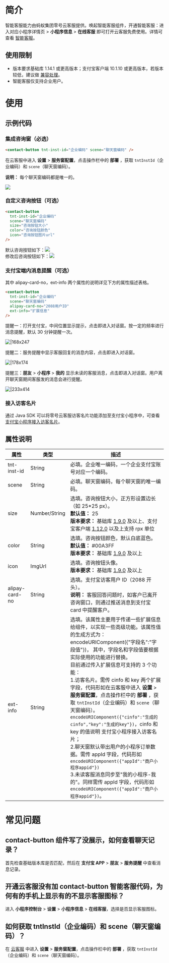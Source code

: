 # 简介

智能客服能力由蚂蚁集团零号云客服提供。唤起智能客服组件，开通智能客服：进入对应小程序详情页 > **小程序信息** > **在线客服** 即可打开云客服免费使用。详情可查看 [智能客服](https://opendocs.alipay.com/b/03al9b)。

## 使用限制

- 版本要求基础库 1.14.1 或更高版本；支付宝客户端 10.1.10 或更高版本，若版本较低，建议做 [兼容处理](https://opendocs.alipay.com/mini/framework/compatibility)。
- 智能客服仅支持企业用户。

# 使用

## 示例代码

### 集成咨询窗（必选）

```html
<contact-button tnt-inst-id="企业编码" scene="聊天窗编码" />
```

在云客服中进入 **设置** > **服务窗配置**，点击操作栏中的 **部署** ，获取 `tntInstId`（企业编码）和 `scene`（聊天窗编码）。

**说明：** 每个聊天窗编码都是唯一的。

![](https://cdn.nlark.com/yuque/0/2022/png/179989/1666578416135-8dd04eb5-caec-4f99-b4b7-ea9fd0ee9777.png)

### 自定义咨询按钮（可选）

```html
<contact-button
  tnt-inst-id="企业编码"
  scene="聊天窗编码"
  size="咨询按钮大小"
  color="咨询按钮颜色"
  icon="咨询按钮图片url"
/>
```

默认咨询按钮如下：![](https://cdn.nlark.com/lark/0/2018/png/14456/1540978653403-b7e714e5-1850-4f70-a16d-02f519934a9c.png#align=left&display=inline&height=80&margin=%5Bobject%20Object%5D&originHeight=80&originWidth=93&status=done&style=none&width=51)<br />修改后咨询按钮如下：![](https://cdn.nlark.com/lark/0/2018/png/14456/1540978838133-fb2e4c3f-c787-498c-a22f-17b4ef3c2e36.png#align=left&display=inline&height=54&margin=%5Bobject%20Object%5D&originHeight=54&originWidth=54&status=done&style=none&width=54)

### 支付宝端内消息提醒（可选）

其中 alipay-card-no，ext-info 两个属性的说明详见下方的属性描述表格。

```html
<contact-button
  tnt-inst-id="企业编码"
  scene="聊天窗编码"
  alipay-card-no="2088用户ID"
  ext-info="扩展信息"
/>
```

提醒一：打开支付宝，中间位置显示提示，点击即进入对话窗。按一定的频率进行消息提醒，默认 30 分钟提醒一次。

![|168x247](https://cdn.nlark.com/lark/0/2018/png/14456/1540984972757-72ccf597-9c89-4c49-be2e-9082cf3d504d.png#align=left&display=inline&height=631&margin=%5Bobject%20Object%5D&originHeight=631&originWidth=429&status=done&style=none&width=168)

提醒二：服务提醒中显示客服回复的消息内容，点击即进入对话窗。

![|178x174](https://cdn.nlark.com/lark/0/2018/png/14456/1540985055959-eafc3a3e-a2b6-468e-9766-8f200e45abfe.png#align=left&display=inline&height=422&margin=%5Bobject%20Object%5D&originHeight=422&originWidth=432&status=done&style=none&width=178)

提醒三：**朋友** > **小程序** > **我的** 显示未读的客服消息，点击即进入对话窗。用户离开聊天窗期间客服发的消息会进行提醒。

![|233x414](https://mdn.alipayobjects.com/afts/img/A*DVsRQJVXhEoAAAAAAAAAAABkAa8wAA/1024w_1024h_1l.png?bz=openpt_doc&t=Sd-T3Y8FDP4FcXpjFrQ5PAAAAABkMK8AAAAA#align=left&display=inline&height=414&margin=%5Bobject%20Object%5D&originHeight=414&originWidth=233&status=done&style=none&width=233)

### 接入访客名片

通过 Java SDK 可以将零号云客服访客名片功能添加至支付宝小程序中，可查看 [支付宝小程序接入访客名片](https://tech.antfin.com/docs/2/96906)。

## 属性说明

| **属性** | **类型** | **描述** |
| --- | --- | --- |
| tnt-inst-id | String | 必填。企业唯一编码，一个企业支付宝账号对应一个编码。 |
| scene | String | 必填。聊天窗编码，每个聊天窗的唯一编码。 |
| size | Number/String | 选填。咨询按钮大小，正方形设置边长（如 25\*25 px）。<br />**默认值：** 25<br />**版本要求：** 基础库 [1.9.0](https://opendocs.alipay.com/mini/framework/compatibility) 及以上、支付宝客户端 [1.12.0](https://opendocs.alipay.com/mini/framework/compatibility) 以及上支持 rpx 单位 |
| color | String | 选填。咨询按钮颜色，默认白底蓝色。<br />**默认值：** #00A3FF<br />**版本要求：** 基础库 [1.9.0](https://opendocs.alipay.com/mini/framework/compatibility) 及以上 |
| icon | ImgUrl | 选填。咨询按钮头像。<br />**版本要求：** 基础库 [1.9.0](https://opendocs.alipay.com/mini/framework/compatibility) 及以上 |
| alipay-card-no | String | 选填。支付宝访客用户 ID（2088 开头）。<br />**说明：** 客服回答问题时，如客户已离开咨询窗口，则通过推送消息到支付宝 card 中提醒客户。 |
| ext-info | String | 选填。该属性主要用于传递一些扩展信息给组件，以实现一些高级功能。该属性值的生成方式为：encodeURIComponent({"字段名":"字段值"})， 其中，字段名和字段值要根据实际使用的功能进行替换。<br />目前通过传入扩展信息可支持的 3 个功能：<br />1.访客名片。需传 cinfo 和 key 两个扩展字段，代码形如在云客服中进入 **设置** > **服务窗配置**，点击操作栏中的 **部署** ，获取 `tntInstId`（企业编码）和 `scene`（聊天窗编码）。`encodeURIComponent({"cinfo":"生成的 cinfo","key":"生成的key"})`，cinfo 和 key 的值说明 支付宝小程序接入访客名片；<br />2.聊天窗默认带出用户的小程序订单数据。需传 appId 字段，代码形如`encodeURIComponent({"appId":"商户小程序appid"})`<br />3.未读客服消息同步至"我的小程序-我的"。同样需传 appId 字段，代码形如 `encodeURIComponent({"appId":"商户小程序appid"})`。 |

# 常见问题

## contact-button 组件写了没展示，如何查看聊天记录？

首先检查基础版本库是否匹配，然后在 **支付宝 APP** > **朋友** > **服务提醒** 中查看消息记录。

## 开通云客服没有加 contact-button 智能客服代码，为何有的手机上显示有的不显示客服图标？

进入 **小程序控制台** > **设置** > **小程序信息** > **在线客服**，选择是否显示客服图标。

## 如何获取 tntInstId（企业编码）和 scene（聊天窗编码）？

在 [云客服](https://csmng.cloud.alipay.com/ccm.htm#/home) 中进入 **设置** > **服务窗配置**，点击操作栏中的 **部署** ，获取 `tntInstId`（企业编码）和 `scene`（聊天窗编码）。
